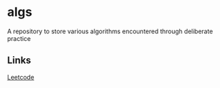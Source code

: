 # algs
A repository to store various algorithms encountered through deliberate practice

## Links
[Leetcode](https://leetcode.com/masonc08/)
